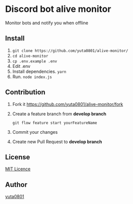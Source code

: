 # Discord bot alive monitor

Monitor bots and notify you when offline

## Install

1. `git clone https://github.com/yuta0801/alive-monitor/`
2. `cd alive-monitor`
3. `cp .env.example .env`
4. Edit .env
5. Install dependencies. `yarn`
6. Run. `node index.js`

## Contribution

1. Fork it <https://github.com/yuta0801/alive-monitor/fork>

2. Create a feature branch from **develop branch**

   `git flow feature start yourFeatureName`

3. Commit your changes

4. Create new Pull Request to **develop branch**

## License

[MIT Licence](https://github.com/yuta0801/alive-monitor/blob/master/LICENSE)

## Author

[yuta0801](https://github.com/yuta0801)
